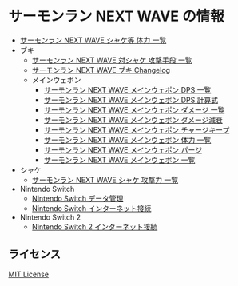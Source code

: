 # サーモンラン NEXT WAVE の情報

- [サーモンラン NEXT WAVE シャケ等 体力 一覧](docs/hp-list.md)
- ブキ
	- [サーモンラン NEXT WAVE 対シャケ 攻撃手段 一覧](docs/weapons/list.md)
	- [サーモンラン NEXT WAVE ブキ Changelog](docs/weapons/CHANGELOG.md)
	- メインウェポン
		- [サーモンラン NEXT WAVE メインウェポン DPS 一覧](docs/weapons/main/dps-list.md)
		- [サーモンラン NEXT WAVE メインウェポン DPS 計算式](docs/weapons/main/dps-calculation.md)
		- [サーモンラン NEXT WAVE メインウェポン ダメージ 一覧](docs/weapons/main/damage-list.md)
		- [サーモンラン NEXT WAVE メインウェポン ダメージ減衰](docs/weapons/main/damage-falloff.md)
		- [サーモンラン NEXT WAVE メインウェポン チャージキープ](docs/weapons/main/charge-storage.md)
		- [サーモンラン NEXT WAVE メインウェポン 体力 一覧](docs/weapons/main/hp-list.md)
		- [サーモンラン NEXT WAVE メインウェポン パージ](docs/weapons/main/launch.md)
		- [サーモンラン NEXT WAVE メインウェポン 一覧](docs/weapons/main/list.md)
- シャケ
	- [サーモンラン NEXT WAVE シャケ 攻撃力 一覧](docs/salmonids/list.md)
- Nintendo Switch
	- [Nintendo Switch データ管理](docs/nintendo-switch/data-management.md)
	- [Nintendo Switch インターネット接続](docs/nintendo-switch/internet-connection.md)
- Nintendo Switch 2
	- [Nintendo Switch 2 インターネット接続](docs/nintendo-switch-2/internet-connection.md)

## ライセンス

[MIT License](LICENSE)

